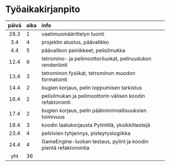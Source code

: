 # Työaikakirjanpito

| päivä | aika | info  |
| :----:|:-----| :-----|
| 28.3 |  1   | vaatimusmäärittelyn luonti |
| 3.4 |  4   | projektin alustus, päävalikko |
| 4.4 |  5   | päävalikon painikkeet, pelisilmukka |
| 12.4 |  6   | tetromino- ja pelimoottoriluokat, peliruudukon renderöinti |
| 13.4 |  3   | tetrominon fysiikat, tetrominon muodon formatointi |
| 14.4 |  2   | bugien korjaus, pelin loppumisen tarkistus |
| 16.4 |  2   | pelisilmukan ja pelimoottorin välisen koodin refaktorointi |
| 17.4 |  2   | bugien korjaus, pelin päätoiminnallisuuksien toimivuus |
| 18.4 |  3   | koodin laatukorjausta Pylintillä, yksikkötestejä |
| 23.4 |  4   | pelirivien tyhjennys, pisteytyslogiikka |
| 24.4 |  4   | GameEngine-luokan testaus, pylint ja koodin pientä refaktorointia |
| yht   | 36 | | 
